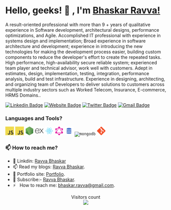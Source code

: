 # Hello, geeks! 👋 , I'm [Bhaskar Ravva!](https://github.com/RavvaBhaskar)

A result-oriented professional with more than 9 + years of qualitative experience in Software development, architectural designs, performance optimizations, and Agile. Accomplished IT professional with experience in systems design and implementation; Broad experience in software architecture and development; experience in introducing the new technologies for making the development process easier, building custom components to reduce the developer's effort to create the repeated tasks. High performance, high-availability secure reliable system; experienced team player and technical advisor, work well with customers. Adept in estimates, design, implementation, testing, integration, performance analysis, build and test infrastructure. Experience in designing, architecting, and organizing team of Developers to deliver solutions to customers across multiple industry sectors such as Worked Telecom, Insurance, E-commerce, HRMS Domains..  

[![Linkedin Badge](https://img.shields.io/badge/-LinkedIn-0e76a8?style=flat-square&logo=Linkedin&logoColor=white)](https://www.linkedin.com/in/bhaskarravva/)
[![Website Badge](https://img.shields.io/badge/Website-3b5998?style=flat-square&logo=google-chrome&logoColor=white)](http://bhaskarravva.in/)
[![Twitter Badge](https://img.shields.io/badge/-Twitter-00acee?style=flat-square&logo=Twitter&logoColor=white)](https://twitter.com/ravva_bhaskar)
[![Gmail Badge](https://img.shields.io/badge/-bhaskar.ravva@gmail.com-c14438?style=flat-square&logo=Gmail&logoColor=white&link=bhaskar.ravva@gmail.com)](mailto:bhaskar.ravva@gmail.com)

### Languages and Tools?
  
<code><img height="27" src="https://raw.githubusercontent.com/github/explore/80688e429a7d4ef2fca1e82350fe8e3517d3494d/topics/javascript/javascript.png" alt=""></code>
<code><img height="27" src="https://raw.githubusercontent.com/github/explore/80688e429a7d4ef2fca1e82350fe8e3517d3494d/topics/javascript/javascript.png" alt="javascript"></code>
<code><img height="27" src="https://raw.githubusercontent.com/github/explore/80688e429a7d4ef2fca1e82350fe8e3517d3494d/topics/nodejs/nodejs.png" alt="nodejs"></code>
<code><img height="27" src="https://raw.githubusercontent.com/devicons/devicon/master/icons/express/express-original.svg" alt="expressjs"></code>
<code><img height="27" src="https://raw.githubusercontent.com/github/explore/80688e429a7d4ef2fca1e82350fe8e3517d3494d/topics/react/react.png" alt="react"></code>
<code><img height="27" src="https://raw.githubusercontent.com/github/explore/80688e429a7d4ef2fca1e82350fe8e3517d3494d/topics/graphql/graphql.png" alt="graphql"></code>
<code><img height="27" src="https://raw.githubusercontent.com/github/explore/80688e429a7d4ef2fca1e82350fe8e3517d3494d/topics/sql/sql.png" alt="sql"></code>
<code><img height="27" src="https://encrypted-tbn0.gstatic.com/images?q=tbn%3AANd9GcSTTzPAw-55ssm1Im594xYZ9eRQu2JylrkYLg&usqp=CAU" alt="mongodb"></code>
<code><img height="27" src="https://raw.githubusercontent.com/devicons/devicon/master/icons/git/git-original.svg" alt="git"></code>


### 📫 How to reach me?
  
- 💬 Linkdin: [Ravva Bhaskar](https://www.linkedin.com/in/bhaskarravva/)
- 📫 Read my blogs: [Ravva Bhaskar](https://medium.com/@ravva.bhaskar).
- 🎯 Portfolio site: [Portfolio](http://bhaskarravva.in/).
- 🔔 Subscribe:- [Ravva Bhaskar](https://www.youtube.com/channel/UCgpR1VrcZ_H9Ns-Zs_VOs1g).
- ⚡ &nbsp; How to reach me: bhaskar.ravva@gmail.com.


<p align="center"> 
  Visitors count<br>
  <img src="https://profile-counter.glitch.me/RavvaBhaskar/count.svg" />
</p>
